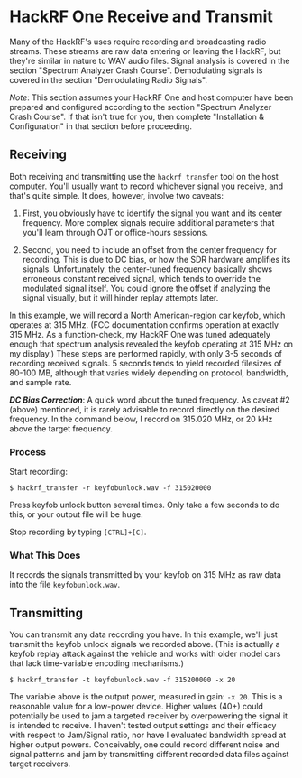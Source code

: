 HackRF One Receive and Transmit
===============================

Many of the HackRF's uses require recording and broadcasting radio streams. These streams are raw data entering or leaving the HackRF, but they're similar in nature to WAV audio files. Signal analysis is covered in the section "Spectrum Analyzer Crash Course". Demodulating signals is covered in the section "Demodulating Radio Signals".

*Note*: This section assumes your HackRF One and host computer have been prepared and configured according to the section "Spectrum Analyzer Crash Course". If that isn't true for you, then complete "Installation & Configuration" in that section before proceeding.



Receiving
---------

Both receiving and transmitting use the `hackrf_transfer` tool on the host computer. You'll usually want to record whichever signal you receive, and that's quite simple. It does, however, involve two caveats:

1. First, you obviously have to identify the signal you want and its center frequency. More complex signals require additional parameters that you'll learn through OJT or office-hours sessions. 

2. Second, you need to include an offset from the center frequency for recording. This is due to DC bias, or how the SDR hardware amplifies its signals. Unfortunately, the center-tuned frequency basically shows erroneous constant received signal, which tends to override the modulated signal itself. You could ignore the offset if analyzing the signal visually, but it will hinder replay attempts later.

In this example, we will record a North American-region car keyfob, which operates at 315 MHz. (FCC documentation confirms operation at exactly 315 MHz. As a function-check, my HackRF One was tuned adequately enough that spectrum analysis revealed the keyfob operating at 315 MHz on my display.) These steps are performed rapidly, with only 3-5 seconds of recording received signals. 5 seconds tends to yield recorded filesizes of 80-100 MB, although that varies widely depending on protocol, bandwidth, and sample rate.

***DC Bias Correction***: A quick word about the tuned frequency. As caveat #2 (above) mentioned, it is rarely advisable to record directly on the desired frequency. In the command below, I record on 315.020 MHz, or 20 kHz above the target frequency.

### Process

Start recording:

```
$ hackrf_transfer -r keyfobunlock.wav -f 315020000
```

Press keyfob unlock button several times. Only take a few seconds to do this, or your output file will be huge.

Stop recording by typing `[CTRL]+[C]`.

### What This Does

It records the signals transmitted by your keyfob on 315 MHz as raw data into the file `keyfobunlock.wav`.



Transmitting
------------

You can transmit any data recording you have. In this example, we'll just transmit the keyfob unlock signals we recorded above. (This is actually a keyfob replay attack against the vehicle and works with older model cars that lack time-variable encoding mechanisms.)

```
$ hackrf_transfer -t keyfobunlock.wav -f 315200000 -x 20
```

The variable above is the output power, measured in gain: `-x 20`. This is a reasonable value for a low-power device. Higher values (40+) could potentially be used to jam a targeted receiver by overpowering the signal it is intended to receive. I haven't tested output settings and their efficacy with respect to Jam/Signal ratio, nor have I evaluated bandwidth spread at higher output powers. Conceivably, one could record different noise and signal patterns and jam by transmitting different recorded data files against target receivers.


